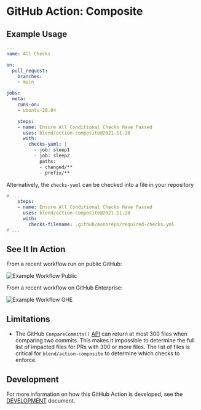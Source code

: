 # GitHub Action: Composite

## Example Usage

```yaml
---
name: All Checks

on:
  pull_request:
    branches:
    - main

jobs:
  meta:
    runs-on:
    - ubuntu-20.04

    steps:
    - name: Ensure All Conditional Checks Have Passed
      uses: blend/action-composite@2021.11.18
      with:
        checks-yaml: |
          - job: sleep1
          - job: sleep2
            paths:
            - changed/**
            - prefix/**
```

Alternatively, the `checks-yaml` can be checked into a file in your repository

```yaml
# ...
    steps:
    - name: Ensure All Conditional Checks Have Passed
      uses: blend/action-composite@2021.11.18
      with:
        checks-filename: .github/monorepo/required-checks.yml
# ...
```

## See It In Action

From a recent workflow run on public GitHub:

![Example Workflow Public][2]

From a recent workflow on GitHub Enterprise:

![Example Workflow GHE][3]

## Limitations

-   The GitHub `CompareCommits()` [API][1] can return at most 300 files
    when comparing two commits. This makes it impossible to determine the
    full list of impacted files for PRs with 300 or more files. The list
    of files is critical for `blend/action-composite` to determine which
    checks to enforce.

<!-- No-op -->

## Development

For more information on how this GitHub Action is developed, see the
[DEVELOPMENT][4] document.

[1]: https://docs.github.com/en/free-pro-team@latest/rest/reference/repos/#compare-two-commits
[2]: _images/example-run-public.png
[3]: _images/example-run-ghe.png
[4]: DEVELOPMENT.md
